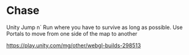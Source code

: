 # Chase
Unity Jump n´ Run where you have to survive as long as possible.
Use Portals to move from one side of the map to another

https://play.unity.com/mg/other/webgl-builds-298513
